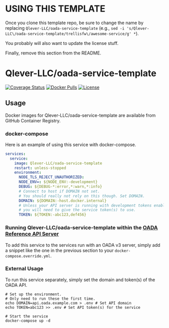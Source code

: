 # USING THIS TEMPLATE

Once you clone this template repo,
be sure to change the name by replacing `Qlever-LLC/oada-service-template`
(e.g., `sed -i 's/Qlever-LLC\/oada-service-template/trellisfw\/awesome-service/g' *`).

You probably will also want to update the license stuff.

Finally, remove this section from the README.

# Qlever-LLC/oada-service-template

[![Coverage Status](https://coveralls.io/repos/Qlever-LLC/oada-service-template/badge.svg?branch=master)](https://coveralls.io/r/Qlever-LLC/oada-service-template?branch=master)
[![Docker Pulls](https://img.shields.io/docker/pulls/Qlever-LLC/oada-service-template)][dockerhub]
[![License](https://img.shields.io/github/license/Qlever-LLC/oada-service-template)](LICENSE)

## Usage

Docker images for Qlever-LLC/oada-service-template are available from GitHub Container Registry.

### docker-compose

Here is an example of using this service with docker-compose.

```yaml
services:
  service:
    image: Qlever-LLC/oada-service-template
    restart: unless-stopped
    environment:
      NODE_TLS_REJECT_UNAUTHORIZED:
      NODE_ENV=: ${NODE_ENV:-development}
      DEBUG: ${DEBUG-*:error,*:warn,*:info}
      # Connect to host if DOMAIN not set.
      # You should really not rely on this though. Set DOMAIN.
      DOMAIN: ${DOMAIN:-host.docker.internal}
      # Unless your API server is running with development tokens enabled,
      # you will need to give the service token(s) to use.
      TOKEN: ${TOKEN:-abc123,def456}
```

### Running Qlever-LLC/oada-service-template within the [OADA Reference API Server][]

To add this service to the services run with an OADA v3 server,
simply add a snippet like the one in the previous section
to your `docker-compose.override.yml`.

### External Usage

To run this service separately,
simply set the domain and token(s) of the OADA API.

```shell
# Set up the environment.
# Only need to run these the first time.
echo DOMAIN=api.oada.example.com > .env # Set API domain
echo TOKEN=abc123 >> .env # Set API token(s) for the service

# Start the service
docker-compose up -d
```

[dockerhub]: https://hub.docker.com/repository/docker/Qlever-LLC/oada-service-template
[oada reference api server]: https://github.com/OADA/server
